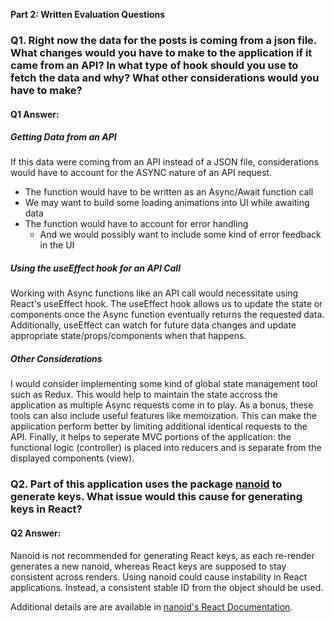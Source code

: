 **Part 2: Written Evaluation Questions**

### Q1. Right now the data for the posts is coming from a json file. What changes would you have to make to the application if it came from an API? In what type of hook should you use to fetch the data and why? What other considerations would you have to make?

#### Q1 Answer:

##### Getting Data from an API

If this data were coming from an API instead of a JSON file, considerations would have to account for the ASYNC nature of an API request.

- The function would have to be written as an Async/Await function call
- We may want to build some loading animations into UI while awaiting data
- The function would have to account for error handling
  - And we would possibly want to include some kind of error feedback in the UI

##### Using the useEffect hook for an API Call

Working with Async functions like an API call would necessitate using React's useEffect hook. The useEffect hook allows us to update the state or components once the Async function eventually returns the requested data. Additionally, useEffect can watch for future data changes and update appropriate state/props/components when that happens.

##### Other Considerations

I would consider implementing some kind of global state management tool such as Redux. This would help to maintain the state accross the application as multiple Async requests come in to play. As a bonus, these tools can also include useful features like memoization. This can make the application perform better by limiting additional identical requests to the API. Finally, it helps to seperate MVC portions of the application: the functional logic (controller) is placed into reducers and is separate from the displayed components (view).

### Q2. Part of this application uses the package [nanoid](https://www.npmjs.com/package/nanoid) to generate keys. What issue would this cause for generating keys in React?

#### Q2 Answer:

Nanoid is not recommended for generating React keys, as each re-render generates a new nanoid, whereas React keys are supposed to stay consistent across renders. Using nanoid could cause instability in React applications. Instead, a consistent stable ID from the object should be used.

Additional details are are available in [nanoid's React Documentation](https://github.com/ai/nanoid#react).
